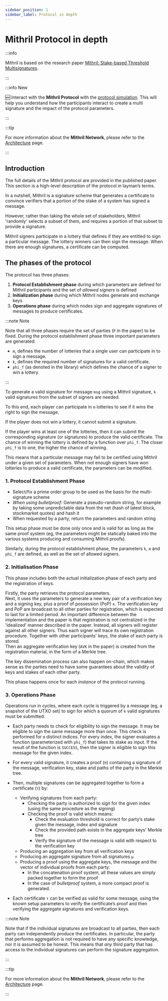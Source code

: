 ```yaml
---
sidebar_position: 1
sidebar_label: Protocol in depth
---
```


# Mithril Protocol in depth

:::info

Mithril is based on the research paper [Mithril: Stake-based Threshold Multisignatures](https://iohk.io/en/research/library/papers/mithril-stake-based-threshold-multisignatures/).

:::

:::info New

:new: Interact with the **Mithril Protocol** with the [protocol simulation](./simulation.md). This will help you understand how the participants interact to create a multi signature and the impact of the protocol parameters.

:::

:::tip

For more information about the **Mithril Network**, please refer to the [Architecture](../mithril-network/architecture.md) page.

:::

## Introduction

The full details of the Mithril protocol are provided in the published paper. This section is a high-level description of
the protocol in layman’s terms.

In a nutshell, Mithril is a signature scheme that generates a certificate to convince verifiers that a portion of the stake of a system has signed a message.

However, rather than taking the whole set of stakeholders, Mithril
'randomly' selects a subset of them, and requires a portion of that subset to provide a signature.

Mithril signers participate in a lottery that defines if they are entitled to sign a particular message.
The lottery winners can then sign the message. When there are enough signatures, a certificate can be computed.

## The phases of the protocol

The protocol has three phases:

1. **Protocol Establishment phase** during which parameters are defined for Mithril participants and the set of *allowed signers* is defined
2. **Initialization phase** during which Mithril nodes generate and exchange keys
3. **Operations phase** during which nodes sign and aggregate signatures of messages to produce certificates.

:::note Note

Note that all three phases require the set of parties (`P` in the paper) to be fixed. During the protocol establishment phase
three important parameters are generated:

* `m`, defines the number of lotteries that a single user can participate in to sign a message.
* `k`, defines the required number of signatures for a valid certificate.
* `phi_f` (as denoted in the library) which defines the chance of a signer to win a lottery.

:::

To generate a valid signature for message `msg` using a Mithril signature, `k` valid signatures from the subset of signers are needed.

To this end, each player can participate in `m` lotteries to see if it wins the right to sign the message.

If the player does not win a lottery, it cannot submit a signature.

If the player wins at least one of the lotteries, then it
can submit the corresponding signature (or signatures) to produce the valid certificate. The chance of winning the lottery is defined by a function over `phi_f`. The closer `phi_f` is to one, the higher the chance of winning.

This means that a particular message may fail to be certified using Mithril under a given set of parameters. When not enough signers have won lotteries to produce a valid certificate, the parameters can be modified.

### 1. Protocol Establishment Phase

* Select/fix a prime order group to be used as the basis for the multi-signature scheme
* _When using bulletproof_: Generate a pseudo-random string, for example by taking some unpredictable data from the net (hash
  of latest block, stockmarket quotes) and hash it
* When requested by a party, return the parameters and random string

This setup phase must be done only once and is valid for as long as the same proof system (eg, the parameters might be statically baked into the various systems producing and consuming Mithril proofs).

Similarly, during the protocol establishment phase, the parameters `k`, `m` and `phi_f` are defined, as well as the set of allowed signers.

### 2. Initialisation Phase

This phase includes both the actual initialization phase of each party and the registration of keys.

Firstly, the party retrieves the protocol parameters.  
Next, it uses the parameters to generate a new key pair of a verification key and a signing key, plus a proof of possession (PoP)
  `κ`. The verification key and PoP are broadcast to all other parties for registration, which is expected to last for a limited period. An important difference between the implementation and the paper is that registration is not centralized in the 'idealized' manner described in the paper. Instead, all signers will register against all other signers. Thus
  each signer will trace its own registration procedure. Together with other participants' keys, the stake of each
  party is stored.  
Then an aggregate verification key (`AVK` in the paper) is created from the registration material, in the form of a Merkle tree.  

The key dissemination process can also happen on-chain, which makes sense as the parties need to have some guarantees about the validity of keys and stakes of each other party.

This phase happens once for each _instance_ of the protocol running.

### 3. Operations Phase

Operations run in cycles, where each cycle is triggered by a message (eg, a snapshot of the UTXO set) to sign for which
a quorum of `k` valid signatures must be submitted.

* Each party needs to check for eligibility to sign the message. It may be eligible to sign the same message more than once. This check is performed for `m` distinct indices. For every index, the signer evaluates a function (parameterized with `phi_f`) that takes its stake as input. If the result of the function is `SUCCESS`, then the signer is eligible to sign this message for the given index.

* For every valid signature, it creates a proof (`π`) containing a signature of the message, verification key, stake and paths of the party in the Merkle tree.

* Then, multiple signatures can be aggregated together to form a certificate (`τ`) by:
  * Verifying signatures from each party:
    * Checking the party is authorized to sign for the given index (using the same procedure as the signing)
    * Checking the proof is valid which means:
      * Check the evaluation threshold is correct for party’s stake given the message, index and signature
      * Check the provided path exists in the aggregate keys' Merkle tree
      * Verify the signature of the message is valid with respect to the verification key
  * Producing an aggregation key from all verification keys
  * Producing an aggregate signature from all signatures `μ`
  * Producing a proof using the aggregate keys, the message and the vector of individual proofs from each party:
    * In the concatenation proof system, all these values are simply packed together to form the proof
    * In the case of _bulletproof_ system, a more compact proof is generated.

* Each certificate `τ` can be verified as valid for some message, using the known setup parameters to verify the certificate’s proof and then verifying the aggregate signatures and verification keys.

:::note Note

Note that if the individual signatures are broadcast to all parties, then each party can independently produce the certificates. In particular, the party that performs aggregation is not required to have any specific knowledge, nor it is assumed to be honest. This means that _any_ third party that has access to the individual signatures can perform the signature aggregation.

:::

:::tip

For more information about the **Mithril Network**, please refer to the [Architecture](../mithril-network/architecture.md) page.

:::
